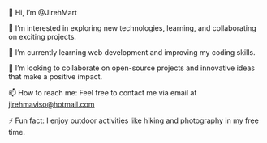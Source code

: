 👋 Hi, I’m @JirehMart

👀 I’m interested in exploring new technologies, learning, and collaborating on exciting projects.

🌱 I’m currently learning web development and improving my coding skills.

💞️ I’m looking to collaborate on open-source projects and innovative ideas that make a positive impact.

📫 How to reach me: Feel free to contact me via email at jirehmaviso@hotmail.com

⚡ Fun fact: I enjoy outdoor activities like hiking and photography in my free time.

<!---
JirehMart/JirehMart is a ✨ special ✨
--->
